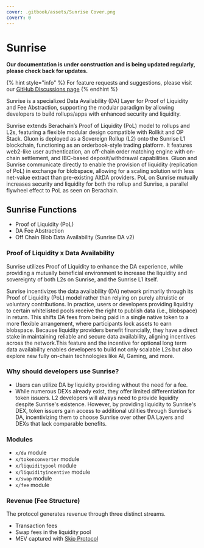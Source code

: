 ```yaml
---
cover: .gitbook/assets/Sunrise Cover.png
coverY: 0
---
```


# Sunrise

**Our documentation is under construction and is being updated regularly, please check back for updates.**

{% hint style="info" %}
For feature requests and suggestions, please visit our <a href="https://github.com/orgs/sunriselayer/discussions" target="_blank">GitHub Discussions page</a>
{% endhint %}

Sunrise is a specialized Data Availability (DA) Layer for Proof of Liquidity and Fee Abstraction, supporting the modular paradigm by allowing developers to build rollups/apps with enhanced security and liquidity.

Sunrise extends Berachain’s Proof of Liquidity (PoL) model to rollups and L2s, featuring a flexible modular design compatible with Rollkit and OP Stack. Gluon is deployed as a Sovereign Rollup (L2) onto the Sunrise L1 blockchain, functioning as an orderbook-style trading platform. It features web2-like user authentication, an off-chain order matching engine with on-chain settlement, and IBC-based deposit/withdrawal capabilities. Gluon and Sunrise communicate directly to enable the provision of liquidity (replication of PoL) in exchange for blobspace, allowing for a scaling solution with less net-value extract than pre-existing AltDA providers. PoL on Sunrise mutually increases security and liquidity for both the rollup and Sunrise, a parallel flywheel effect to PoL as seen on Berachain.

## Sunrise Functions

- Proof of Liquidity (PoL)
- DA Fee Abstraction
- Off Chain Blob Data Availability (Sunrise DA v2)

### Proof of Liquidity x Data Availability

Sunrise utilizes Proof of Liquidity to enhance the DA experience, while providing a mutually beneficial environment to increase the liquidity and sovereignty of both L2s on Sunrise, and the Sunrise L1 itself.

Sunrise incentivizes the data availability (DA) network primarily through its Proof of Liquidity (PoL) model rather than relying on purely altruistic or voluntary contributions. In practice, users or developers providing liquidity to certain whitelisted pools receive the right to publish data (i.e., blobspace) in return. This shifts DA fees from being paid in a single native token to a more flexible arrangement, where participants lock assets to earn blobspace. Because liquidity providers benefit financially, they have a direct stake in maintaining reliable and secure data availability, aligning incentives across the network.This feature and the incentive for optional long term data availability enables developers to build not only scalable L2s but also explore new fully on-chain  technologies like AI, Gaming, and more.

### Why should developers use Sunrise?

- Users can utilize DA by liquidity providing without the need for a fee.
- While numerous DEXs already exist, they offer limited differentiation for token issuers. L2 developers will always need to provide liquidity despite Sunrise's existence. However, by providing liquidity to Sunrise's DEX, token issuers gain access to additional utilities through Sunrise's DA, incentivizing them to choose Sunrise over other DA Layers and DEXs that lack comparable benefits.

### Modules

- `x/da` module
- `x/tokenconverter` module
- `x/liquiditypool` module
- `x/liquidityincentive` module
- `x/swap` module
- `x/fee` module

### Revenue (Fee Structure)

The protocol generates revenue through three distinct streams.

- Transaction fees
- Swap fees in the liquidity pool
- MEV captured with [Skip Protocol](https://docs.skip.money/)

